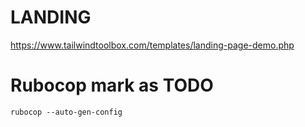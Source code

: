 # LANDING
https://www.tailwindtoolbox.com/templates/landing-page-demo.php


# Rubocop mark as TODO
`rubocop --auto-gen-config`
